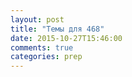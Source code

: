 ```yaml
---
layout: post
title: "Темы для 468"
date: 2015-10-27T15:46:00
comments: true
categories: prep
---
```


